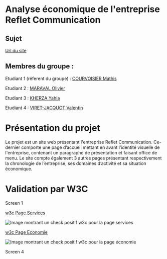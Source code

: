 # Analyse économique de l'entreprise Reflet Communication
## Sujet
[Url du site](https://mrvolive.github.io/sae1_05-06/)

## Membres du groupe :
Etudiant 1 (réferent du groupe) : [COURVOISIER Mathis](mailto:mathis.courvoisier@edu.univ-fcomte.fr?subject=SAE_1_05_06)


Etudiant 2 : [MARAVAL Olivier](mailto:olivier.maraval@edu.univ-fcomte.fr?subject=SAE_1_05_06)


Etudiant 3 : [KHERZA Yahia](mailto:yahia.kherza@edu.univ-fcomte.fr?subject=SAE_1_05_06)


Etudiant 4 : [VIRET-JACQUOT Valentin](mailto:valentin.viret-jacquot@edu.univ-fcomte.fr?subject=SAE_1_05_06)

# Présentation du projet

Le projet est un site web présentant l'entreprise Reflet Communication. Ce-dernier comporte 
une page d’accueil mettant en avant l’identité visuelle de l'entreprise, contenant un 
paragraphe de présentation et faisant office de menu.
Le site compte également 3 autres pages présentant respectivement la chronologie de
l’entreprise, ses domaines d’activité et sa situation économique.

# Validation par W3C
Screen 1

[w3c Page Services](https://validator.w3.org/nu/?doc=https%3A%2F%2Fmrvolive.github.io%2Fsae1_05-06%2Fservices.html)

![Image montrant un check positif w3c pour la page services](https://raw.githubusercontent.com/mrvolive/sae1.05-06/main/w3c/w3c_services.png)


[w3c Page Economie](https://validator.w3.org/nu/?doc=https%3A%2F%2Fmrvolive.github.io%2Fsae1_05-06%2Feconomie.html)

![Image montrant un check positif w3c pour la page économie](https://raw.githubusercontent.com/mrvolive/sae1.05-06/main/w3c/w3c_economie.png)

Screen 4


